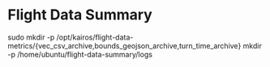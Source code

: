 # Flight Data Summary

sudo mkdir -p /opt/kairos/flight-data-metrics/{vec_csv_archive,bounds_geojson_archive,turn_time_archive}
mkdir -p /home/ubuntu/flight-data-summary/logs